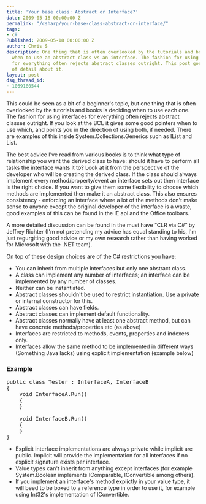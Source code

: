 ```yaml
---
title: 'Your base class: Abstract or Interface?'
date: 2009-05-18 00:00:00 Z
permalink: "/csharp/your-base-class-abstract-or-interface/"
tags:
- c#
Published: 2009-05-18 00:00:00 Z
author: Chris S
description: One thing that is often overlooked by the tutorials and books is deciding
  when to use an abstract class vs an interface. The fashion for using interfaces
  for everything often rejects abstract classes outright. This post goes into a bit
  of detail about it.
layout: post
dsq_thread_id:
- 1069180544
---
```


This could be seen as a bit of a beginner's topic, but one thing that is often overlooked by the tutorials and books is deciding when to use each one. The fashion for using interfaces for everything often rejects abstract classes outright. If you look at the BCL it gives some good pointers when to use which, and points you in the direction of using both, if needed. There are examples of this inside System.Collections.Generics such as IList<T> and List<T>. 

<!--more-->

The best advice I've read from various books is to think what type of relationship you want the derived class to have: should it have to perform all tasks the interface wants it to? Look at it from the perspective of the developer who will be creating the derived class. If the class should always implement every method/property/event an interface sets out then interface is the right choice. If you want to give them some flexibility to choose which methods are implemented then make it an abstract class. This also ensures consistency - enforcing an interface where a lot of the methods don't make sense to anyone except the original developer of the interface is a waste, good examples of this can be found in the IE api and the Office toolbars. 

A more detailed discussion can be found in the must have &#8220;CLR via C#&#8221; by Jeffrey Richter (I'm not pretending my advice has equal standing to his, I'm just regurgiting good advice or my own research rather than having worked for Microsoft with the .NET team). 

On top of these design choices are of the C# restrictions you have: 

  * You can inherit from multiple interfaces but only one abstract class.
  * A class can implement any number of interfaces; an interface can be implemented by any number of classes.
  * Neither can be instantiated. 
  * Abstract classes shouldn't be used to restrict instantiation. Use a private or internal constructor for this. 
  * Abstract classes can have fields. 
  * Abstract classes can implement default functionality. 
  * Abstract classes normally have at least one abstract method, but can have concrete methods/properties etc (as above)
  * Interfaces are restricted to methods, events, properties and indexers only. 
  * Interfaces allow the same method to be implemented in different ways (Something Java lacks) using explicit implementation (example below)

### Example

<pre>public class Tester : InterfaceA, InterfaceB
{
	void InterfaceA.Run()
	{
	}
	
	void InterfaceB.Run()
	{
	}
}
</pre>

  * Explicit interface implementations are always private while implicit are public. Implicit will provide the implementation for all interfaces if no explicit signature exists per interface.
  * Value types can't inherit from anything except interfaces (for example System.Boolean implements IComparable, IConvertible among others).
  * If you implement an interface's method explictly in your value type, it will beed to be boxed to a reference type in order to use it, for example using Int32's implementation of IConvertible.